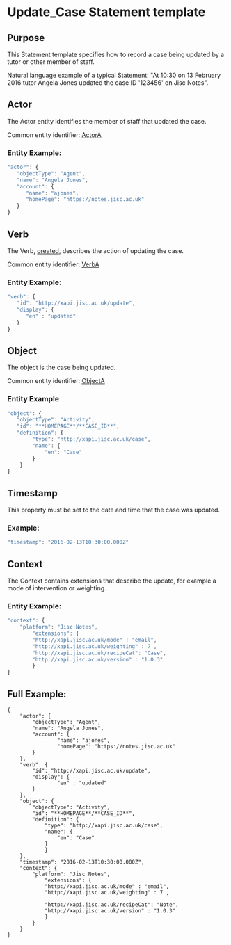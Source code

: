 # Update_Case Statement template

## Purpose
This Statement template specifies how to record a case being updated by a tutor or other member of staff.

Natural language example of a typical Statement: "At 10:30 on 13 February 2016 tutor Angela Jones updated the case ID '123456' on Jisc Notes".

## Actor
The Actor entity identifies the member of staff that updated the case.

Common entity identifier: [ActorA](/common_structures.md#actora)

### Entity Example:

``` Javascript
"actor": {
   "objectType": "Agent",
   "name": "Angela Jones",
   "account": {
      "name": "ajones",
      "homePage": "https://notes.jisc.ac.uk"
   }
}
```

## Verb
The Verb, [created](/vocabulary.md#created), describes the action of updating the case.

Common entity identifier: [VerbA](/common_structures.md#verba)

### Entity Example:

``` javascript
"verb": {
   "id": "http://xapi.jisc.ac.uk/update",
   "display": {
      "en" : "updated"
   }
}
```

## Object
The object is the case being updated.

Common entity identifier: [ObjectA](/common_structures.md#objecta)

### Entity Example

``` javascript
"object": {
   "objectType": "Activity",
   "id": "**HOMEPAGE**/**CASE_ID**",	
   "definition": {
   		"type": "http://xapi.jisc.ac.uk/case",			
   		"name": {
			"en": "Case"
		}   
    }
}

```
## Timestamp

This property must be set to the date and time that the case was updated.

### Example:

``` javascript
"timestamp": "2016-02-13T10:30:00.000Z"
```

## Context
The Context contains extensions that describe the update, for example a mode of intervention or weighting.

### Entity Example:

``` javascript
"context": {
	"platform": "Jisc Notes",
    	"extensions": {
		"http://xapi.jisc.ac.uk/mode" : "email",
		"http://xapi.jisc.ac.uk/weighting" : 7 ,
		"http://xapi.jisc.ac.uk/recipeCat": "Case",
		"http://xapi.jisc.ac.uk/version" : "1.0.3"
		}
}
```

## Full Example:
```
{
	"actor": {
   		"objectType": "Agent",
   		"name": "Angela Jones",
   		"account": {
      			"name": "ajones",
      			"homePage": "https://notes.jisc.ac.uk"
   		}
   	},
	"verb": {
   		"id": "http://xapi.jisc.ac.uk/update",
   		"display": {
      			"en" : "updated"
   		}
	},
	"object": {
   		"objectType": "Activity",
   		"id": "**HOMEPAGE**/**CASE_ID**",	
   		"definition": {
   			"type": "http://xapi.jisc.ac.uk/case",			
   			"name": { 
				"en": "Case"
			}   
    		}
	},
	"timestamp": "2016-02-13T10:30:00.000Z",
	"context": {
		"platform": "Jisc Notes",
    		"extensions": {
			"http://xapi.jisc.ac.uk/mode" : "email",
			"http://xapi.jisc.ac.uk/weighting" : 7 ,

			"http://xapi.jisc.ac.uk/recipeCat": "Note",
			"http://xapi.jisc.ac.uk/version" : "1.0.3"
			}
		}
	}
}
```
